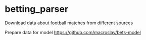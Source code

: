 # betting_parser
Download data about football matches from different sources

Prepare data for model https://github.com/macroslav/bets-model
